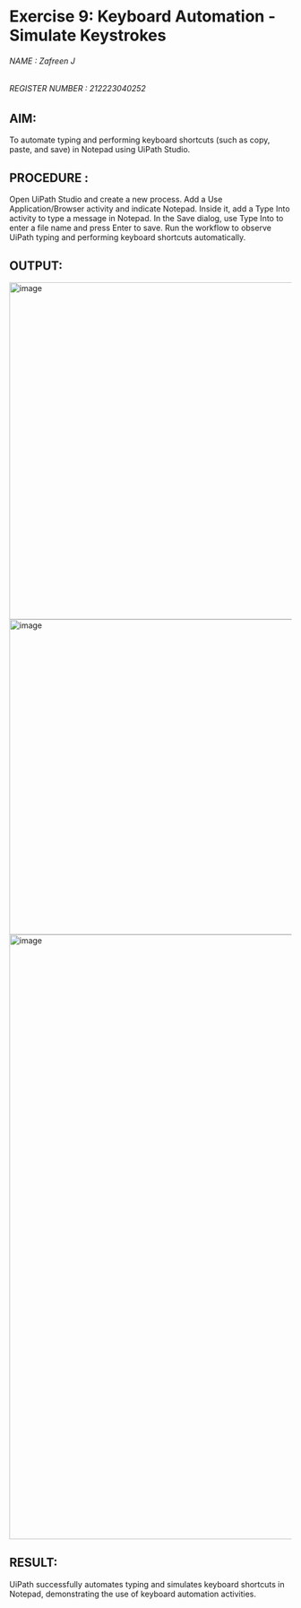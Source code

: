 # Exercise 9: Keyboard Automation - Simulate Keystrokes

###### NAME : Zafreen J
###### REGISTER NUMBER : 212223040252

## AIM:
To automate typing and performing keyboard shortcuts (such as copy, paste, and save) in Notepad using UiPath Studio.

## PROCEDURE :
Open UiPath Studio and create a new process.
Add a Use Application/Browser activity and indicate Notepad.
Inside it, add a Type Into activity to type a message in Notepad.
In the Save dialog, use Type Into to enter a file name and press Enter to save.
Run the workflow to observe UiPath typing and performing keyboard shortcuts automatically.



## OUTPUT:
<img width="682" height="602" alt="image" src="https://github.com/user-attachments/assets/9edf1270-7ef8-4fb0-97d9-ff59cde77aed" />


<img width="616" height="563" alt="image" src="https://github.com/user-attachments/assets/b4923277-a1de-45eb-b5b1-7c15d5d71275" />

<img width="1920" height="1080" alt="image" src="https://github.com/user-attachments/assets/68937c85-039c-494f-a9d0-c3764f6c9cb7" />



## RESULT:

UiPath successfully automates typing and simulates keyboard shortcuts in Notepad, demonstrating the use of keyboard automation activities.
